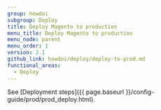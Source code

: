 ```yaml
---
group: howdoi
subgroup: Deploy
title: Deploy Magento to production
menu_title: Deploy Magento to production
menu_node: parent
menu_order: 1
version: 2.1
github_link: howdoi/deploy/deploy-to-prod.md
functional_areas:
  - Deploy
---
```


See [Deployment steps]({{ page.baseurl }}/config-guide/prod/prod_deploy.html).
